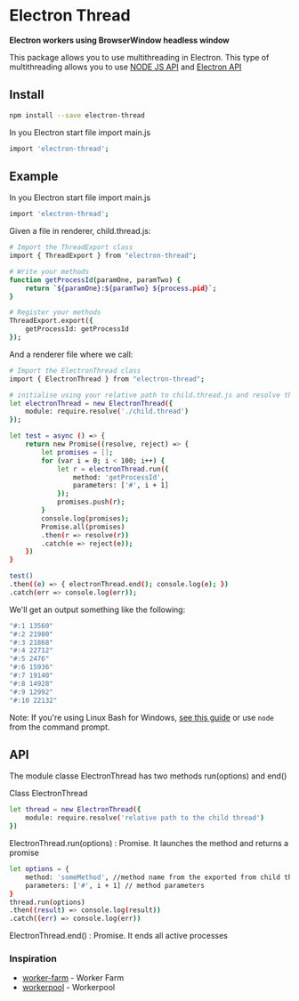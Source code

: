 # Electron Thread

**Electron workers using BrowserWindow headless window**

This package allows you to use multithreading in Electron. This type of multithreading allows you to use [NODE JS API](https://nodejs.org/docs/latest/api/) and [Electron API](https://www.electronjs.org/docs/api)

## Install

```bash
npm install --save electron-thread
```

In you Electron start file import
main.js
```bash
import 'electron-thread';
```

## Example

In you Electron start file import
main.js
```bash
import 'electron-thread';
```

Given a file in renderer, child.thread.js:

```bash
# Import the ThreadExport class
import { ThreadExport } from "electron-thread";

# Write your methods
function getProcessId(paramOne, paramTwo) {
    return `${paramOne}:${paramTwo} ${process.pid}`;
}

# Register your methods
ThreadExport.export({
    getProcessId: getProcessId
});
```

And a renderer file where we call:

```bash
# Import the ElectronThread class
import { ElectronThread } from "electron-thread";

# initialise using your relative path to child.thread.js and resolve the path with require.resolve()
let electronThread = new ElectronThread({
    module: require.resolve('./child.thread')
});

let test = async () => {
    return new Promise((resolve, reject) => {
        let promises = [];
        for (var i = 0; i < 100; i++) {
            let r = electronThread.run({
                method: 'getProcessId',
                parameters: ['#', i + 1]
            });
            promises.push(r);
        }
        console.log(promises);
        Promise.all(promises)
        .then(r => resolve(r))
        .catch(e => reject(e));
    })
}

test()
.then((e) => { electronThread.end(); console.log(e); })
.catch(err => console.log(err));
```

We'll get an output something like the following:

```bash
"#:1 13560"
"#:2 21980"
"#:3 21868"
"#:4 22712"
"#:5 2476"
"#:6 15936"
"#:7 19140"
"#:8 14928"
"#:9 12992"
"#:10 22132"
```

Note: If you're using Linux Bash for Windows, [see this guide](https://www.howtogeek.com/261575/how-to-run-graphical-linux-desktop-applications-from-windows-10s-bash-shell/) or use `node` from the command prompt.

## API

The module classe ElectronThread has two methods run(options) and end()

Class ElectronThread
```bash
let thread = new ElectronThread({
    module: require.resolve('relative path to the child thread')
})
```

ElectronThread.run(options) : Promise<any>. It launches the method and returns a promise
```bash
let options = {
    method: 'someMethod', //method name from the exported from child thread
    parameters: ['#', i + 1] // method parameters
}
thread.run(options)
.then((result) => console.log(result))
.catch((err) => console.log(err))
```
ElectronThread.end() : Promise<void>. It ends all active processes

### Inspiration

- [worker-farm](https://www.npmjs.com/package/worker-farm) - Worker Farm
- [workerpool](https://www.npmjs.com/package/workerpool) - Workerpool